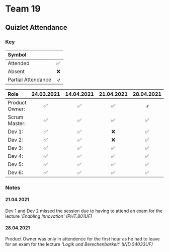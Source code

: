 # Team 19

## Quizlet Attendance

### Key

| Symbol              |             |
| :---                | :----:      |
| Attended            | &#9989;     |
| Absent              | &#10060;    |
| Partial Attendance  | **&#9083;** |

| Role            | 24.03.2021  | 14.04.2021  | 21.04.2021  | 28.04.2021  |
| :---            |    :----:   |    :----:   |    :----:   |    :----:   |
| Product Owner:  | &#9989;     | &#9989;     | &#9989;     | **&#9083;** |
| Scrum Master:   | &#9989;     | &#9989;     | &#9989;     | &#9989;     |
| Dev 1:          | &#9989;     | &#9989;     | &#10060;    | &#9989;     |
| Dev 2:          | &#9989;     | &#9989;     | &#10060;    | &#9989;     |
| Dev 3:          | &#9989;     | &#9989;     | &#9989;     | &#9989;     |
| Dev 4:          | &#9989;     | &#9989;     | &#9989;     | &#9989;     |
| Dev 5:          | &#9989;     | &#9989;     | &#9989;     | &#9989;     |
| Dev 6:          | &#9989;     | &#9989;     | &#9989;     | &#9989;     |

### Notes

#### 21.04.2021

Dev 1 and Dev 2 missed the session due to having to attend an exam for the lecture
*'Enabling Innovation' (PHT.801UF)*

#### 28.04.2021

Product Owner was only in attendence for the first hour as he had to leave for an exam for the lecture *'Logik und Berechenbarkeit' (IND.04033UF)*
